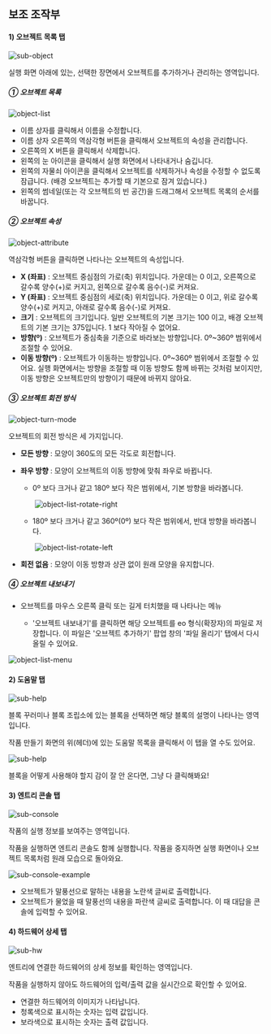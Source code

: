 













## 보조 조작부



#### 1) 오브젝트 목록 탭



![sub-object](images/window/sub-object.png)



실행 화면 아래에 있는, 선택한 장면에서 오브젝트를 추가하거나 관리하는 영역입니다.



##### ① 오브젝트 목록



![object-list](images/window/object-list.png)



+ 이름 상자를 클릭해서 이름을 수정합니다.
+ 이름 상자 오른쪽의 역삼각형 버튼을 클릭해서 오브젝트의 속성을 관리합니다.
+ 오른쪽의 X 버튼을 클릭해서 삭제합니다.
+ 왼쪽의 눈 아이콘을 클릭해서 실행 화면에서 나타내거나 숨깁니다.
+ 왼쪽의 자물쇠 아이콘을 클릭해서 오브젝트를 삭제하거나 속성을 수정할 수 없도록 잠급니다. (배경 오브젝트는 추가할 때 기본으로 잠겨 있습니다.)
+ 왼쪽의 썸네일(또는 각 오브젝트의 빈 공간)을 드래그해서 오브젝트 목록의 순서를 바꿉니다.



##### ② 오브젝트 속성



![object-attribute](images/window/object-attribute.png)



역삼각형 버튼을 클릭하면 나타나는 오브젝트의 속성입니다.

+ **X (좌표)** : 오브젝트 중심점의 가로(축) 위치입니다. 가운데는 0 이고, 오른쪽으로 갈수록 양수(+)로 커지고, 왼쪽으로 갈수록 음수(-)로 커져요.
+ **Y (좌표)** : 오브젝트 중심점의 세로(축) 위치입니다. 가운데는 0 이고, 위로 갈수록 양수(+)로 커지고, 아래로 갈수록 음수(-)로 커져요.
+ **크기** : 오브젝트의 크기입니다. 일반 오브젝트의 기본 크기는 100 이고, 배경 오브젝트의 기본 크기는 375입니다. 1 보다 작아질 수 없어요.
+ **방향(º)** : 오브젝트가 중심축을 기준으로 바라보는 방향입니다. 0º~360º 범위에서 조절할 수 있어요.
+ **이동 방향(º)** : 오브젝트가 이동하는 방향입니다. 0º~360º 범위에서 조절할 수 있어요.
  실행 화면에서는 방향을 조절할 때 이동 방향도 함께 바뀌는 것처럼 보이지만, 이동 방향은 오브젝트만의 방향이기 때문에 바뀌지 않아요.



##### ③ 오브젝트 회전 방식



![object-turn-mode](images/window/object-turn-mode.png)



오브젝트의 회전 방식은 세 가지입니다.

+ **모든 방향** : 모양이 360도의 모든 각도로 회전합니다. 
+ **좌우 방향** : 모양이 오브젝트의 이동 방향에 맞춰 좌우로 바뀝니다.  
  
  + 0º 보다 크거나 같고 180º 보다 작은 범위에서, 기본 방향을 바라봅니다.
  
    
  
    ​                                                                                                                  ![object-list-rotate-right](images/window/object-list-rotate-right.png)   
  
    
  
  + 180º 보다 크거나 같고 360º(0º) 보다 작은 범위에서, 반대 방향을 바라봅니다.
  
    
    
    
    
    ​                                                                                                                  ![object-list-rotate-left](images/window/object-list-rotate-left.png) 
    
    
  
+ **회전 없음** : 모양이 이동 방향과 상관 없이 원래 모양을 유지합니다. 



##### ④ 오브젝트 내보내기

+ 오브젝트를 마우스 오른쪽 클릭 또는 길게 터치했을 때 나타나는 메뉴
  
  + '오브젝트 내보내기'를 클릭하면 해당 오브젝트를 eo 형식(확장자)의 파일로 저장합니다. 이 파일은 '오브젝트 추가하기' 팝업 창의 '파일 올리기' 탭에서 다시 올릴 수 있어요.
  
    

![object-list-menu](images/window/object-list-menu.png)



#### 2) 도움말 탭



![sub-help](images/window/sub-help.png)



블록 꾸러미나 블록 조립소에 있는 블록을 선택하면 해당 블록의 설명이 나타나는 영역입니다.

작품 만들기 화면의 위(헤더)에 있는 도움말 목록을 클릭해서 이 탭을 열 수도 있어요.



![sub-help](images/window/sub-help.gif)



블록을 어떻게 사용해야 할지 감이 잘 안 온다면, 그냥 다 클릭해봐요!



#### 3) 엔트리 콘솔 탭

![sub-console](images/window/sub-console.png)



작품의 실행 정보를 보여주는 영역입니다.

작품을 실행하면 엔트리 콘솔도 함께 실행합니다. 작품을 중지하면 실행 화면이나 오브젝트 목록처럼 원래 모습으로 돌아와요.



![sub-console-example](images/window/sub-console-example.gif)



+ 오브젝트가 말풍선으로 말하는 내용을 노란색 글씨로 출력합니다.
+ 오브젝트가 물었을 때 말풍선의 내용을 파란색 글씨로 출력합니다. 이 때 대답을 콘솔에 입력할 수 있어요.



#### 4) 하드웨어 상세 탭

![sub-hw](images/window/sub-hw.png)



엔트리에 연결한 하드웨어의 상세 정보를 확인하는 영역입니다.

작품을 실행하지 않아도 하드웨어의 입력/출력 값을 실시간으로 확인할 수 있어요.

+ 연결한 하드웨어의 이미지가 나타납니다.
+ 청록색으로 표시하는 숫자는 입력 값입니다.
+ 보라색으로 표시하는 숫자는 출력 값입니다.

